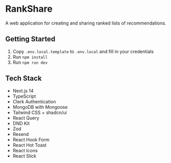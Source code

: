 # RankShare

A web application for creating and sharing ranked lists of recommendations.

## Getting Started

1. Copy `.env.local.template` to `.env.local` and fill in your credentials
2. Run `npm install`
3. Run `npm run dev`

## Tech Stack

- Next.js 14
- TypeScript
- Clerk Authentication
- MongoDB with Mongoose
- Tailwind CSS + shadcn/ui
- React Query
- DND Kit
- Zod
- Resend
- React Hook Form
- React Hot Toast
- React Icons
- React Slick

